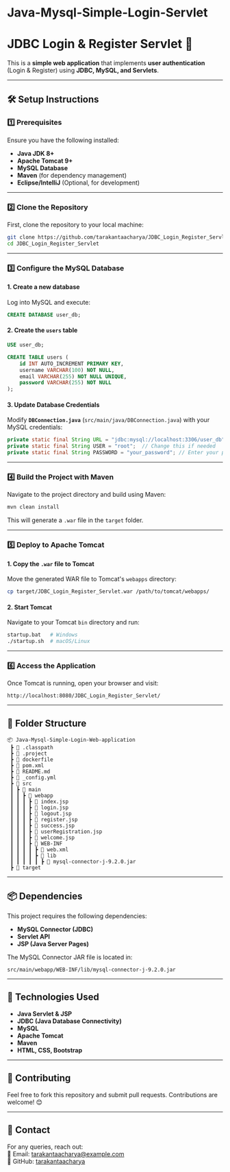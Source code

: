 # Java-Mysql-Simple-Login-Servlet


# JDBC Login & Register Servlet 🚀

This is a **simple web application** that implements **user authentication** (Login & Register) using **JDBC, MySQL, and Servlets**.

---

## 🛠️ Setup Instructions

### 1️⃣ Prerequisites
Ensure you have the following installed:
- **Java JDK 8+**
- **Apache Tomcat 9+**
- **MySQL Database**
- **Maven** (for dependency management)
- **Eclipse/IntelliJ** (Optional, for development)

---

### 2️⃣ Clone the Repository
First, clone the repository to your local machine:
```sh
git clone https://github.com/tarakantaacharya/JDBC_Login_Register_Servlet.git
cd JDBC_Login_Register_Servlet
```

---

### 3️⃣ Configure the MySQL Database

#### **1. Create a new database**
Log into MySQL and execute:
```sql
CREATE DATABASE user_db;
```

#### **2. Create the `users` table**
```sql
USE user_db;

CREATE TABLE users (
    id INT AUTO_INCREMENT PRIMARY KEY,
    username VARCHAR(100) NOT NULL,
    email VARCHAR(255) NOT NULL UNIQUE,
    password VARCHAR(255) NOT NULL
);
```

#### **3. Update Database Credentials**
Modify **`DBConnection.java`** (`src/main/java/DBConnection.java`) with your MySQL credentials:
```java
private static final String URL = "jdbc:mysql://localhost:3306/user_db";
private static final String USER = "root";  // Change this if needed
private static final String PASSWORD = "your_password"; // Enter your password
```

---

### 4️⃣ Build the Project with Maven
Navigate to the project directory and build using Maven:
```sh
mvn clean install
```
This will generate a `.war` file in the `target` folder.

---

### 5️⃣ Deploy to Apache Tomcat
#### **1. Copy the `.war` file to Tomcat**
Move the generated WAR file to Tomcat's `webapps` directory:
```sh
cp target/JDBC_Login_Register_Servlet.war /path/to/tomcat/webapps/
```

#### **2. Start Tomcat**
Navigate to your Tomcat `bin` directory and run:
```sh
startup.bat   # Windows
./startup.sh  # macOS/Linux
```

---

### 6️⃣ Access the Application
Once Tomcat is running, open your browser and visit:
```
http://localhost:8080/JDBC_Login_Register_Servlet/
```

---

## 📂 Folder Structure
```
📦 Java-Mysql-Simple-Login-Web-application
 ┣ 📜 .classpath
 ┣ 📜 .project
 ┣ 📜 dockerfile
 ┣ 📜 pom.xml
 ┣ 📜 README.md
 ┣ 📜 _config.yml
 ┣ 📂 src
 ┃ ┣ 📂 main
 ┃ ┃ ┣ 📂 webapp
 ┃ ┃ ┃ ┣ 📜 index.jsp
 ┃ ┃ ┃ ┣ 📜 login.jsp
 ┃ ┃ ┃ ┣ 📜 logout.jsp
 ┃ ┃ ┃ ┣ 📜 register.jsp
 ┃ ┃ ┃ ┣ 📜 success.jsp
 ┃ ┃ ┃ ┣ 📜 userRegistration.jsp
 ┃ ┃ ┃ ┣ 📜 welcome.jsp
 ┃ ┃ ┃ ┣ 📂 WEB-INF
 ┃ ┃ ┃ ┃ ┣ 📜 web.xml
 ┃ ┃ ┃ ┃ ┣ 📂 lib
 ┃ ┃ ┃ ┃ ┃ ┣ 📜 mysql-connector-j-9.2.0.jar
 ┣ 📂 target
```

---

## 📦 Dependencies
This project requires the following dependencies:
- **MySQL Connector (JDBC)**
- **Servlet API**
- **JSP (Java Server Pages)**

The MySQL Connector JAR file is located in:
```
src/main/webapp/WEB-INF/lib/mysql-connector-j-9.2.0.jar
```

---

## 🎯 Technologies Used
- **Java Servlet & JSP**
- **JDBC (Java Database Connectivity)**
- **MySQL**
- **Apache Tomcat**
- **Maven**
- **HTML, CSS, Bootstrap**

---

## 🎉 Contributing
Feel free to fork this repository and submit pull requests. Contributions are welcome! 😊

---

## 📩 Contact
For any queries, reach out:  
📧 Email: tarakantaacharya@example.com  
🔗 GitHub: [tarakantaacharya](https://github.com/tarakantaacharya)
```
